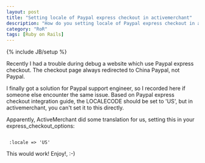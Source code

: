 ```yaml
---
layout: post
title: "Setting locale of Paypal express checkout in activemerchant"
description: "How do you setting locale of Paypal express checkout in activemerchant "
category: "RoR"
tags: [Ruby on Rails]
---
```

{% include JB/setup %}

Recently I had a trouble during debug a website which use Paypal express checkout. The checkout page always redirected to China Paypal, not Paypal.

I finally got a solution for Paypal support engineer, so I recorded here if
someone else encounter the same issue.
Based on Paypal express checkout integration guide, the LOCALECODE should be
set to 'US', but in activemerchant, you can't set it to this directly.

Apparently, ActiveMerchant did some translation for us, setting this in your
express_checkout_options:

<!--more-->

<pre><code>
 :locale => 'US'
</code></pre>

This would work!
Enjoy!,  :-)


